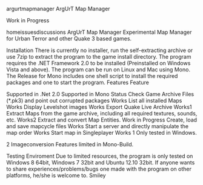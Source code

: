 argurtmapmanager
ArgUrT Map Manager

Work in Progress

homeissuesdiscussions
ArgUrT Map Manager
Experimental Map Manager for Urban Terror and other Quake 3 based games.

Installation
There is currently no installer, run the self-extracting archive or use 7zip to extract the program to the game install directory.
The program requires the .NET Framework 2.0 to be installed (Preinstalled on Windows Vista and above).
The program can be run on Linux and Mac using Mono. The Release for Mono includes one shell script to install the required packages and one to start the program.
Features
Feature

Supported in .Net 2.0	Supported in Mono	Status
Check Game Archive Files (*.pk3) and point out corrupted packages	 	 	Works
List all installed Maps	 	 	Works
Display Levelshot images	 	 	Works
Export Quake Live Archive	 	 	Works1
Extract Maps from the game archive, including all required textures, sounds, etc.	 	 	Works2
Extract and convert Map Entities.	 	 	Work in Progress
Create, load and save mapcycle files	 	 	Works
Start a server and directly manipulate the map order	 	 	Works
Start map in Singleplayer	 	 	Works
1 Only tested in Windows.

2 Imageconversion Features limited in Mono-Build.

Testing Enviroment
Due to limited resources, the program is only tested on Windows 8 64bit, Windows 7 32bit and Ubuntu 12.10 32bit. If anyone wants to share experiences/problems/bugs one made with the program on other platforms, he/she is welcome to. Smiley

